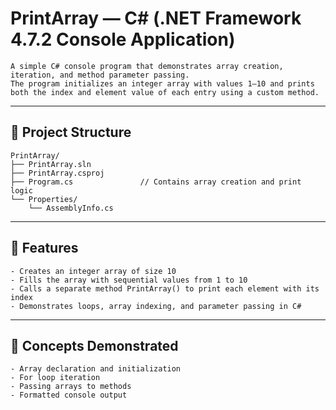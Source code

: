 # PrintArray — C# (.NET Framework 4.7.2 Console Application)
```
A simple C# console program that demonstrates array creation, iteration, and method parameter passing.
The program initializes an integer array with values 1–10 and prints both the index and element value of each entry using a custom method.
```
---
## 🧱 Project Structure
```
PrintArray/
├── PrintArray.sln
├── PrintArray.csproj
├── Program.cs               // Contains array creation and print logic
└── Properties/
    └── AssemblyInfo.cs
```
--- 
## 🧩 Features
```
- Creates an integer array of size 10
- Fills the array with sequential values from 1 to 10
- Calls a separate method PrintArray() to print each element with its index
- Demonstrates loops, array indexing, and parameter passing in C#
```
---
## 🧠 Concepts Demonstrated
```
- Array declaration and initialization
- For loop iteration
- Passing arrays to methods
- Formatted console output
```
